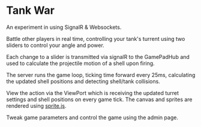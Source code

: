 # Tank War #

An experiment in using SignalR & Websockets.

Battle other players in real time, controlling your tank's turrent using two sliders to control your angle and power.

Each change to a slider is transmitted via signalR to the GamePadHub and used to calculate the projectile motion of a shell upon firing.

The server runs the game loop, ticking time forward every 25ms, calculating the updated shell positions and detecting shell/tank collisions.

View the action via the ViewPort which is receiving the updated turret settings and shell positions on every game tick. The canvas and sprites are rendered using [sprite.js](https://github.com/batiste/sprite.js/).

Tweak game parameters and control the game using the admin page.